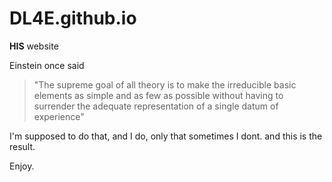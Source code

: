 # DL4E.github.io
__HIS__ website

Einstein once said
>"The supreme goal of all theory is to make the irreducible basic elements as simple and as few as possible without having to surrender the adequate representation of a single datum of experience"

I'm supposed to do that, and I do, only that sometimes I dont.
and this is the result.

Enjoy.
